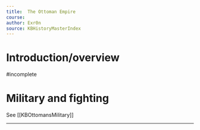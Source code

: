```yaml
---
title:  The Ottoman Empire
course: 
author: Exr0n
source: KBHistoryMasterIndex
---
```


# Introduction/overview
#incomplete

# Military and fighting
See [[KBOttomansMilitary]]

---

